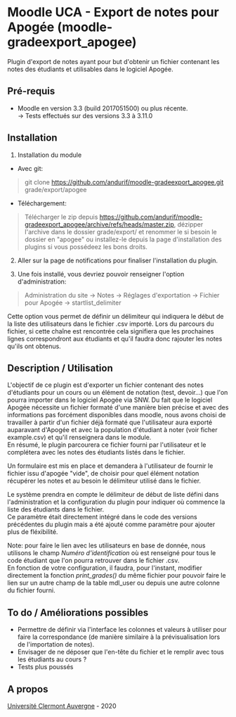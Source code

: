 Moodle UCA - Export de notes pour Apogée (moodle-gradeexport_apogee)
==================================
Plugin d'export de notes ayant pour but d'obtenir un fichier contenant les notes des étudiants et utilisables dans le logiciel Apogée.

Pré-requis
------------
- Moodle en version 3.3 (build 2017051500) ou plus récente.<br/>
-> Tests effectués sur des versions 3.3 à 3.11.0<br/>

Installation
------------
1. Installation du module

- Avec git:
> git clone https://github.com/andurif/moodle-gradeexport_apogee.git grade/export/apogee

- Téléchargement:
> Télécharger le zip depuis https://github.com/andurif/moodle-gradeexport_apogee/archive/refs/heads/master.zip, dézipper l'archive dans le dossier grade/export/ et renommer le si besoin le dossier en "apogee" ou installez-le depuis la page d'installation des plugins si vous possédeez les bons droits.
  
2. Aller sur la page de notifications pour finaliser l'installation du plugin.

3. Une fois installé, vous devriez pouvoir renseigner l'option d'administration:

> Administration du site -> Notes -> Réglages d'exportation -> Fichier pour Apogée -> startlist_delimiter

Cette option vous permet de définir un délimiteur qui indiquera le début de la liste des utilisateurs dans le fichier .csv importé. Lors du parcours du fichier, si cette chaîne est rencontrée cela signifiera que les prochaines lignes correspondront aux étudiants et qu'il faudra donc rajouter les notes qu'ils ont obtenus.
  
  
Description / Utilisation
------
<p>L'objectif de ce plugin est d'exporter un fichier contenant des notes d'étudiants pour un cours ou un élément de notation (test, devoir...) que l'on pourra importer dans 
le logiciel Apogée via SNW. Du fait que le logiciel Apogée nécessite un fichier formaté d'une manière bien précise et avec des informations pas forcément disponibles dans moodle,
nous avons choisi de travailler à partir d'un fichier déjà formaté que l'utilisateur aura exporté auparavant d'Apogée et avec la population d'étudiant à noter (voir ficher example.csv) et qu'il renseignera dans le module.<br/>
En résumé, le plugin parcourera ce fichier fourni par l'utilisateur et le complétera avec les notes des étudiants listés dans le fichier.</p> 
<p>Un formulaire est mis en place et demandera à l'utilisateur de fournir le fichier issu d'apogée "vide", de choisir pour quel élément notation récupérer les notes et au besoin le délimiteur utilisé dans le fichier.</p>
<p>Le système prendra en compte le délimiteur de début de liste défini dans l'administration et la configuration du plugin pour indiquer où commence la liste des étudiants dans le fichier.<br/>
Ce paramètre était directement intégré dans le code des versions précédentes du plugin mais a été ajouté comme paramètre  pour ajouter plus de fléxibilité.</p>

<p>Note: pour faire le lien avec les utilisateurs en base de donnée, nous utilisons le champ <i>Numéro d'identification</i> où est renseigné pour tous le code étudiant que l'on pourra retrouver dans le fichier .csv.<br/>
En fonction de votre configuration, il faudra, pour l'instant, modifier directement la fonction <i>print_grades()</i> du même fichier pour pouvoir faire le lien sur un autre champ de la table mdl_user ou depuis une autre colonne du fichier fourni.</p>

To do / Améliorations possibles
------
* Permettre de définir via l'interface les colonnes et valeurs à utiliser pour faire la correspondance (de manière similaire à la prévisualisation lors de l'importation de notes).
* Envisager de ne déposer que l'en-tête du fichier et le remplir avec tous les étudiants au cours ?
* Tests plus poussés


A propos
------
<a href="https://www.uca.fr">Université Clermont Auvergne</a> - 2020
